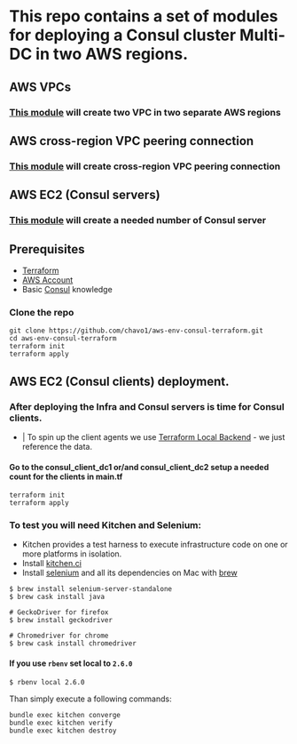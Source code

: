 # This repo contains a set of modules for deploying a Consul cluster Multi-DC in two AWS regions.

## AWS VPCs

### [This module](https://github.com/chavo1/aws-vpc-terraform) will create two VPC in two separate AWS regions

## AWS cross-region VPC peering connection

### [This module](https://github.com/chavo1/peering-aws-vpc) will create cross-region VPC peering connection

## AWS EC2 (Consul servers)

### [This module](https://github.com/chavo1/aws-consul-terraform-multi-region) will create a needed number of Consul server

## Prerequisites

- [Terraform](https://www.terraform.io/downloads.html)
- [AWS Account](https://aws.amazon.com/account/)
- Basic [Consul](https://www.consul.io/) knowledge

### Clone the repo
```
git clone https://github.com/chavo1/aws-env-consul-terraform.git
cd aws-env-consul-terraform
terraform init
terraform apply
```
## AWS EC2 (Consul clients) deployment.

### After deploying the Infra and Consul servers is time for Consul clients.
  - | To spin up the client agents we use [Terraform Local Backend](https://www.terraform.io/docs/backends/types/local.html#example-reference) - we just reference the data. 

#### Go to the consul_client_dc1 or/and consul_client_dc2 setup a needed count for the clients in main.tf
```
terraform init
terraform apply 
```
### To test you will need Kitchen and Selenium:

- Kitchen provides a test harness to execute infrastructure code on one or more platforms in isolation.
- Install [kitchen.ci](https://kitchen.ci/)
- Install [selenium](https://www.ranorex.com/resources/testing-wiki/selenium-testing/) and all its dependencies on Mac with [brew](https://brew.sh)

```
$ brew install selenium-server-standalone
$ brew cask install java

# GeckoDriver for firefox
$ brew install geckodriver 

# Chromedriver for chrome
$ brew cask install chromedriver 
```
#### If you use `rbenv` set local to `2.6.0`
```
$ rbenv local 2.6.0
```
Than simply execute a following commands:
```
bundle exec kitchen converge
bundle exec kitchen verify
bundle exec kitchen destroy
```
